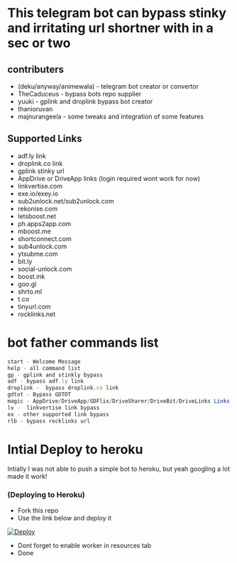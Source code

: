 # This telegram bot can bypass stinky and irritating url shortner with in a sec or two


## contributers
- (deku/anyway/animewala) - telegram bot creator or convertor
- TheCaduceus - bypass bots repo supplier
- yuuki - gplink and droplink bypass bot creator
- thanioruvan
- majnurangeela - some tweaks and integration of some features

## Supported Links
- adf.ly link
- droplink.co link
- gplink stinky url
- AppDrive or DriveApp links (login required wont work for now)
- linkvertise.com
- exe.io/exey.io
- sub2unlock.net/sub2unlock.com
- rekonise.com
- letsboost.net
- ph.apps2app.com
- mboost.me
- shortconnect.com
- sub4unlock.com
- ytsubme.com
- bit.ly
- social-unlock.com
- boost.ink
- goo.gl
- shrto.ml
- t.co
- tinyurl.com
- rocklinks.net

# bot father commands list
```javascript
start - Welcome Message
help - all command list
gp - gplink and stinkly bypass
adf - bypass adf.ly link
droplink -  bypass droplink.co link
gdtot - Bypass GDTOT
magic - AppDrive/DriveApp/GDFlix/DriveSharer/DriveBit/DriveLinks Links (Login required)
lv -  linkvertise link bypass
ex - other supported link bypass
rlb - bypass rocklinks url
```

# Intial Deploy to heroku
Intially I was not able to push a simple bot to heroku, but yeah googling a lot made it work!


### (Deploying to Heroku)
- Fork this repo
- Use the link below and deploy it

[![Deploy](https://www.herokucdn.com/deploy/button.svg)](https://heroku.com/deploy)

- Dont forget to enable worker in resources tab
- Done


